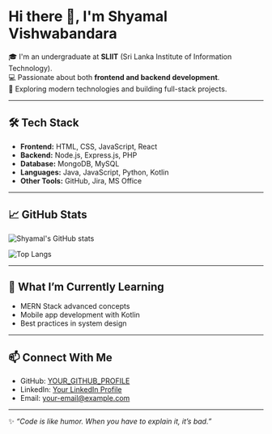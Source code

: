 # Hi there 👋, I'm Shyamal Vishwabandara  

🎓 I'm an undergraduate at **SLIIT** (Sri Lanka Institute of Information Technology).  
💻 Passionate about both **frontend and backend development**.  
🚀 Exploring modern technologies and building full-stack projects.  

---

## 🛠️ Tech Stack

- **Frontend:** HTML, CSS, JavaScript, React  
- **Backend:** Node.js, Express.js, PHP  
- **Database:** MongoDB, MySQL  
- **Languages:** Java, JavaScript, Python, Kotlin  
- **Other Tools:** GitHub, Jira, MS Office  

---

## 📈 GitHub Stats

![Shyamal's GitHub stats](https://github-readme-stats.vercel.app/api?username=YOUR_GITHUB_USERNAME&show_icons=true&theme=radical)  

![Top Langs](https://github-readme-stats.vercel.app/api/top-langs/?username=YOUR_GITHUB_USERNAME&layout=compact&theme=radical)  

---

## 🌱 What I’m Currently Learning
- MERN Stack advanced concepts  
- Mobile app development with Kotlin  
- Best practices in system design  

---

## 📫 Connect With Me
- GitHub: [YOUR_GITHUB_PROFILE](https://github.com/YOUR_GITHUB_USERNAME)  
- LinkedIn: [Your LinkedIn Profile](https://linkedin.com/in/YOUR-LINKEDIN)  
- Email: your-email@example.com  

---

✨ *“Code is like humor. When you have to explain it, it’s bad.”*  
